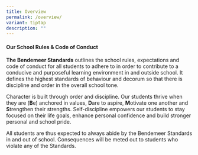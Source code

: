```yaml
---
title: Overview
permalink: /overview/
variant: tiptap
description: ""
---
```

<h4><strong>Our School Rules &amp; Code of Conduct</strong></h4>
<p><strong>The Bendemeer Standards</strong> outlines the school rules, expectations
and code of conduct for all students to adhere to in order to contribute
to a conducive and purposeful learning environment in and outside school.
It defines the highest standards of behaviour and decorum so that there
is discipline and order in the overall school tone.</p>
<p>Character is built through order and discipline. Our students thrive when
they are (<strong>B</strong>e) anchored in values, <strong>D</strong>are
to aspire, <strong>M</strong>otivate one another and <strong>S</strong>trengthen
their strengths. Self-discipline empowers our students to stay focused
on their life goals, enhance personal confidence and build stronger personal
and school pride.</p>
<p>All students are thus expected to always abide by the Bendemeer Standards
in and out of school. Consequences will be meted out to students who violate
any of the Standards.</p>